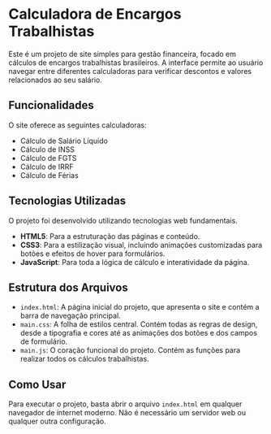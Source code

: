 # Calculadora de Encargos Trabalhistas

Este é um projeto de site simples para gestão financeira, focado em cálculos de encargos trabalhistas brasileiros. A interface permite ao usuário navegar entre diferentes calculadoras para verificar descontos e valores relacionados ao seu salário.

## Funcionalidades

O site oferece as seguintes calculadoras:
* Cálculo de Salário Líquido
* Cálculo de INSS
* Cálculo de FGTS
* Cálculo de IRRF
* Cálculo de Férias

## Tecnologias Utilizadas

O projeto foi desenvolvido utilizando tecnologias web fundamentais.

* **HTML5**: Para a estruturação das páginas e conteúdo.
* **CSS3**: Para a estilização visual, incluindo animações customizadas para botões e efeitos de hover para formulários.
* **JavaScript**: Para toda a lógica de cálculo e interatividade da página.

## Estrutura dos Arquivos

* `index.html`: A página inicial do projeto, que apresenta o site e contém a barra de navegação principal.
* `main.css`: A folha de estilos central. Contém todas as regras de design, desde a tipografia e cores até as animações dos botões e dos campos de formulário.
* `main.js`: O coração funcional do projeto. Contém as funções para realizar todos os cálculos trabalhistas.

## Como Usar

Para executar o projeto, basta abrir o arquivo `index.html` em qualquer navegador de internet moderno. Não é necessário um servidor web ou qualquer outra configuração.

